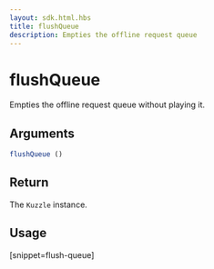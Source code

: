 ```yaml
---
layout: sdk.html.hbs
title: flushQueue
description: Empties the offline request queue
---
```


# flushQueue

Empties the offline request queue without playing it.

## Arguments

```javascript
flushQueue ()
```

## Return

The `Kuzzle` instance.

## Usage

[snippet=flush-queue]
